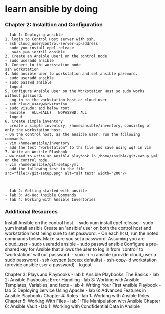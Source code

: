 # learn ansible by doing
### Chapter 2: Installtion and Configuration
    - lab 1: Deploying ansible
    1. login to Control Host server with ssh.
    - ssh cloud_user@control-server-ip-address
    - sudo yum install epel-release
    -  sudo yum install ansible
    2. Create an Ansible Useri on the control node.
    - sudo useradd ansible
    3. Connect to the workstation node
    ssh workstation
    4. Add ansible user to workstation and set ansible password.
    - sudo useradd ansible
    - sudo passwd ansible
    - logout
    5. Configure Ansible User on the Workstation Host so sudo works without password.
    - Log in to the workstation host as cloud_user.
    - ssh cloud_user@workstation
    - sudo visudo: add below root
    - ansible   ALL=(ALL)   NOPASSWD: ALL
    - logout
    6. Create simple inventory
    - create a simple inventory, /home/ansible/inventory, consistng of only the workstation host.
    - On the control host, as the ansible user, run the following commands:
    - vim /home/ansible/inventory
    - add the test "workstation" to the file and save using wq! in vim
    7. Write an Ansible Playbook
    - we need to write an Ansible playbook in /home/ansible/git-setup.yml on the control node.
    - vim /home/ansible/git-setup-yml
    - add the following test to the file 
    src="file://git-setup.png" alt="alt text" width="200"/>



    - lab 2: Getting started with ansible
    - lab 3: Ad-Hoc Ansible Commands
    - lab 4: Working with Ansible Inventories

### Additional Resources
Install Ansible on the control host.
    - sudo yum install epel-release
    - sudo yum install ansible
Create an 'ansible' user on both the control host and workstation host being sure to set password.
    - On each host, run the noted commands below. Make sure you set a password. Assuming you are cloud_user
    - sudo useradd ansible
    - sudo passwd ansible
Configure a pre-shared key for Ansible that allows the user to log in from 'control' to 'workstation' without password. 
    - sudo -i -u ansible (provide cloud_user a sudo password)
    - ssh-keygen (accept defaults)
    - ssh-copy-id workstation (provide ansible user a password)
    - logout

Chapter 3: Plays and Playbooks
    - lab 1: Ansible Playbooks: The Basics
    - lab 2: Ansible Playbooks: Error Handling
    - lab 3: Working with Ansible Templates, Variables, and facts
    - lab 4: Writing Your First Ansible Playbook
    - lab 5: Deploying Service Using Apache
    - lab 6: Advanced Features in Ansible Playbooks
Chapter 4: Roles
    - lab 1: Working with Ansible Roles
Chapter 5: Working With Files
    - lab 1: File Manipulation with Ansible
Chapter 6: Ansible Vault
    - lab 1: Working with Condfidential Data in Ansible